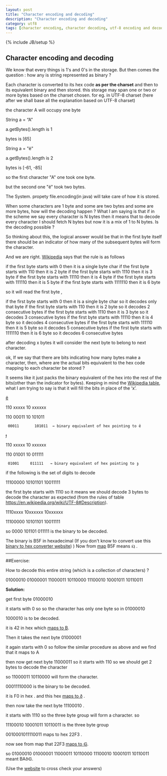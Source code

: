 ```yaml
---
layout: post
title: "Character encoding and decoding"
description: "Character encoding and decoding"
category: utf8
tags: [character encoding, character decoding, utf-8 encoding and decoding]
---
```

{% include JB/setup %}

## Character encoding and decoding


We know that every things is 1's and 0's in the storage. But then comes the question : 
how any is string represented as binary ?

Each character is converted to its hex code **as per the charset** and then to its equivalent binary and then stored.
this storage may span one or two or more bytes based on the charset chosen.
for eg. in UTF-8 charset (here after we shall base all the explanation based on UTF-8 charset)

the character A will occupy one byte

String a = “A”

a.getBytes().length is 1

bytes is [65]

String a = "ë"

a.getBytes().length is 2

bytes is [-61, -85]


so the first character "A" one took one byte.

but the second one "ë" took two bytes.

The System. propety file.encoding(in java) will take care of how it is stored.


When some characters are 1 byte and some are two bytes and some are more bytes, how will the decoding happen ?
What I am saying is that if in the scheme we say every character is N bytes then it means that to decode every character I should fetch N bytes
but now it is a mix of 1 to N bytes. Is the decoding possible ?

So thinking about this, the logical answer would be that in the first byte itself there should be an indicator of how
many of the subsequent bytes will form the character.

And we are right. [Wikipedia](https://en.wikipedia.org/wiki/UTF-8#Description) says that the rule is as follows

if the first byte starts with 0 then it is a single byte char
if the first byte starts with 110 then it is 2 byte
if the first byte starts with 1110 then it is 3 byte
if the first byte starts with 11110 then it is 4 byte
if the first byte starts with 111110 then it is 5 byte
if the first byte starts with 1111110 then it is 6 byte

so it will read the first byte , 

if the first byte starts with 0 then it is a single byte char so it decodes only that byte
if the first byte starts with 110 then it is 2 byte so it decodes 2 consecutive  bytes
if the first byte starts with 1110 then it is 3 byte so it decodes 3  consecutive bytes
if the first byte starts with 11110 then it is 4 byte so it decodes 4 consecutive bytes
if the first byte starts with 111110 then it is 5 byte so it decodes 5 consecutive bytes
if the first byte starts with 1111110 then it is 6 byte so it decodes 6 consecutive bytes


after decoding x bytes it will consider the next byte to belong to next character.

ok,  If we say that there are bits indicating how many bytes make a character, then, where are the actual bits equivalent to
the hex code mapping to each character be stored ?

It seems like it just packs the binary equivalent of the hex into the rest of the bits(other than the indicator for bytes). 
Keeping in mind the [Wikipedia table](https://en.wikipedia.org/wiki/UTF-8#Description), what I am trying to say is that it will fill the bits in place of the ‘x’.

[ë](http://www.utf8-chartable.de/unicode-utf8-table.pl?utf8=bin)

110  xxxxx   10  xxxxxx 

110  00011   10  101011	

     00011       101011  → binary equivalent of hex pointing to ë

[ɟ](http://www.utf8-chartable.de/unicode-utf8-table.pl?start=512&utf8=bin)

110  xxxxx  10 xxxxxx 

110  01001  10 011111	 

     01001     011111   → binary equivalent of hex pointing to ɟ

if the following is the set of digits to decode

11100000    10101101    10011111

the first byte starts with 1110 so it means we should decode 3 bytes to decode the character as expected (from the rules of table https://en.wikipedia.org/wiki/UTF-8#Description).

1110xxxx    10xxxxxx    10xxxxxx

11100000    10101101    10011111

so 0000 101101 011111 is the binary to be decoded.

The binary is B5F in  hexadecimal (If you don't know to convert use this [binary to hex converter website](http://www.binaryhexconverter.com/binary-to-hex-converter)) )
Now from [map](http://www.utf8-chartable.de/unicode-utf8-table.pl?start=2816&number=1024&utf8=bin) B5F means  ୟ
.

***


##Exercise:



How to decode this entire string (which is a collection of characters) ?

01000010 01000001 11000011 10110000 11100010 10001011 10110011

**Solution:**

get first byte 01000010

it starts with 0 so so the character has only one byte so in 01000010

1000010 is to be decoded.

it is 42 in hex which [maps to B](http://www.utf8-chartable.de/unicode-utf8-table.pl?utf8=bin).

Then it takes the next byte 01000001

it again starts with 0 so follow the similar procedure as above and we find that it maps to 
A

then now get next byte 11000011 so it starts with 110 so we should get 2 bytes to decode the character

so  11000011 10110000 will form the character.

00011110000 is the binary to be decoded.

it is F0  in hex  . and this hex [maps to ð](http://www.utf8-chartable.de/unicode-utf8-table.pl?number=1024&utf8=bin) .

then now take the next byte 11100010 .

it starts with 1110 so the three byte group will form a character.
so 

11100010 10001011 10110011 is the three byte group

0010001011110011 maps to hex 22F3 .

now see from map that 22F3 [maps to ⋳](http://www.utf8-chartable.de/unicode-utf8-table.pl?start=7936&number=1024&utf8=bin).

so 01000010 01000001 11000011 10110000 11100010 10001011 10110011 meant BAð⋳.

(Use the [website](https://sites.google.com/site/nathanlexwww/tools/utf8-convert) to cross check your answers)

